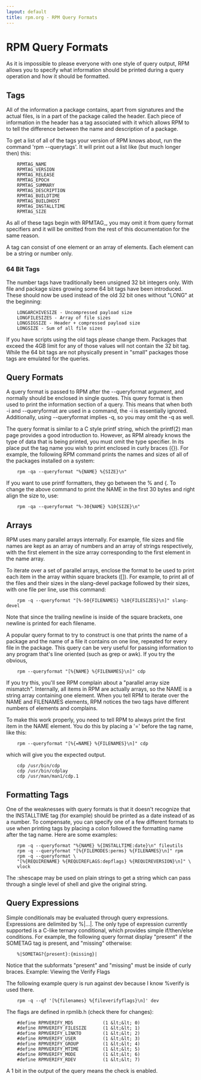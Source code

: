 ```yaml
---
layout: default
title: rpm.org - RPM Query Formats
---
```

# RPM Query Formats

As it is impossible to please everyone with one style of query output, RPM allows you to specify what information should be printed during a query operation and how it should be formatted.

## Tags

All of the information a package contains, apart from signatures and the actual files, is in a part of the package called the header. Each piece of information in the header has a tag associated with it which allows RPM to to tell the difference between the name and description of a package.

To get a list of all of the tags your version of RPM knows about, run the command 'rpm --querytags'. It will print out a list like (but much longer then) this:
```
    RPMTAG_NAME
    RPMTAG_VERSION
    RPMTAG_RELEASE
    RPMTAG_EPOCH
    RPMTAG_SUMMARY
    RPMTAG_DESCRIPTION
    RPMTAG_BUILDTIME
    RPMTAG_BUILDHOST
    RPMTAG_INSTALLTIME
    RPMTAG_SIZE
```
As all of these tags begin with RPMTAG_, you may omit it from query format specifiers and it will be omitted from the rest of this documentation for the same reason.

A tag can consist of one element or an array of elements. Each element can be a string or number only.

### 64 Bit Tags

The number tags have traditionally been unsigned 32 bit integers only. With file and package sizes growing some 64 bit tags have been introduced. These should now be used instead of the old 32 bit ones without "LONG" at the beginning:
```
    LONGARCHIVESIZE - Uncompressed payload size
    LONGFILESIZES - Array of file sizes
    LONGSIGSIZE - Header + compressed payload size
    LONGSIZE - Sum of all file sizes 
```
If you have scripts using the old tags please change them. Packages that exceed the 4GB limit for any of those values will not contain the 32 bit tag. While the 64 bit tags are not physically present in "small" packages those tags are emulated for the queries.

## Query Formats

A query format is passed to RPM after the --queryformat argument, and normally should be enclosed in single quotes. This query format is then used to print the information section of a query. This means that when both -i and --queryformat are used in a command, the -i is essentially ignored. Additionally, using --queryformat implies -q, so you may omit the -q as well.

The query format is similar to a C style printf string, which the printf(2) man page provides a good introduction to. However, as RPM already knows the type of data that is being printed, you must omit the type specifier. In its place put the tag name you wish to print enclosed in curly braces ({}). For example, the following RPM command prints the names and sizes of all of the packages installed on a system:
```
    rpm -qa --queryformat "%{NAME} %{SIZE}\n"
```
If you want to use printf formatters, they go between the % and {. To change the above command to print the NAME in the first 30 bytes and right align the size to, use:
```
    rpm -qa --queryformat "%-30{NAME} %10{SIZE}\n"
```

## Arrays

RPM uses many parallel arrays internally. For example, file sizes and file names are kept as an array of numbers and an array of strings respectively, with the first element in the size array corresponding to the first element in the name array.

To iterate over a set of parallel arrays, enclose the format to be used to print each item in the array within square brackets ([]). For example, to print all of the files and their sizes in the slang-devel package followed by their sizes, with one file per line, use this command:
```
    rpm -q --queryformat "[%-50{FILENAMES} %10{FILESIZES}\n]" slang-devel
```
Note that since the trailing newline is inside of the square brackets, one newline is printed for each filename.

A popular query format to try to construct is one that prints the name of a package and the name of a file it contains on one line, repeated for every file in the package. This query can be very useful for passing information to any program that's line oriented (such as grep or awk). If you try the obvious,
```
    rpm --queryformat "[%{NAME} %{FILENAMES}\n]" cdp
```
If you try this, you'll see RPM complain about a "parallel array size mismatch". Internally, all items in RPM are actually arrays, so the NAME is a string array containing one element. When you tell RPM to iterate over the NAME and FILENAMES elements, RPM notices the two tags have different numbers of elements and complains.

To make this work properly, you need to tell RPM to always print the first item in the NAME element. You do this by placing a '=' before the tag name, like this:
```
    rpm --queryformat "[%{=NAME} %{FILENAMES}\n]" cdp
```
which will give you the expected output.
```
    cdp /usr/bin/cdp
    cdp /usr/bin/cdplay
    cdp /usr/man/man1/cdp.1
```

## Formatting Tags

One of the weaknesses with query formats is that it doesn't recognize that the INSTALLTIME tag (for example) should be printed as a date instead of as a number. To compensate, you can specify one of a few different formats to use when printing tags by placing a colon followed the formatting name after the tag name. Here are some examples:
```
    rpm -q --queryformat "%{NAME} %{INSTALLTIME:date}\n" fileutils
    rpm -q --queryformat "[%{FILEMODES:perms} %{FILENAMES}\n]" rpm
    rpm -q --queryformat \
    "[%{REQUIRENAME} %{REQUIREFLAGS:depflags} %{REQUIREVERSION}\n]" \
    vlock
```
The :shescape may be used on plain strings to get a string which can pass through a single level of shell and give the original string.
## Query Expressions

Simple conditionals may be evaluated through query expressions. Expressions are delimited by %|...|. The only type of expression currently supported is a C-like ternary conditional, which provides simple if/then/else conditions. For example, the following query format display "present" if the SOMETAG tag is present, and "missing" otherwise:
```
    %|SOMETAG?{present}:{missing}|
```
Notice that the subformats "present" and "missing" must be inside of curly braces.
Example: Viewing the Verify Flags

The following example query is run against dev because I know %verify is used there.
```
    rpm -q --qf '[%{filenames} %{fileverifyflags}\n]' dev
```
The flags are defined in rpmlib.h (check there for changes):
```
    #define RPMVERIFY_MD5           (1 &lt;&lt; 0)
    #define RPMVERIFY_FILESIZE      (1 &lt;&lt; 1)
    #define RPMVERIFY_LINKTO        (1 &lt;&lt; 2)
    #define RPMVERIFY_USER          (1 &lt;&lt; 3)
    #define RPMVERIFY_GROUP         (1 &lt;&lt; 4)
    #define RPMVERIFY_MTIME         (1 &lt;&lt; 5)
    #define RPMVERIFY_MODE          (1 &lt;&lt; 6)
    #define RPMVERIFY_RDEV          (1 &lt;&lt; 7)
```
A 1 bit in the output of the query means the check is enabled.
